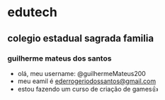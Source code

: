 # edutech
## colegio estadual sagrada familia
### guilherme mateus dos santos
- olá, meu username: @guilhermeMateus200
- meu eamil é ederrogeriodossantos@gmail.com
- estou fazendo um curso de criação de games:+1:
